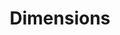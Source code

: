 ---
layout: default
bigquery: https://console.cloud.google.com/bigquery?p=covid-19-dimensions-ai&page=table&d=data&t=publications
contributors: Digital Science, https://www.digital-science.com/
cost: Free for personal, non-commercial use.
description: Dimensions contains more than 100 million publications, ranging from
  articles published in scholarly journals, books and book chapters, to preprints
  and conference proceedings. All publications are contextualized with linked data
  sets, funding, publications, patents, clinical trials, and policy documents. You
  can also view associated categories, funders, institutions, and researcher profiles.
documentation: https://docs.dimensions.ai/bigquery/index.html
last_edit: Mon, 04 Apr 2022 19:04:00 GMT
location: https://www.dimensions.ai/products/free/
maintained_by: Digital Science, https://www.digital-science.com/
schema_fields: '[''year'', ''associated_grant_ids'', ''date_inserted'', ''description'',
  ''publication_year'', ''funder_org_state_codes'', ''doi'', ''research_org_cities'',
  ''pages'', ''brief_title'', ''book_title'', ''subtitles'', ''legal_events'', ''funding_gbp'',
  ''category_for'', ''priority_year'', ''assignee_orgs'', ''current_assignee'', ''current_assignee_orgs'',
  ''authors'', ''types'', ''associated_publication_arxiv_id'', ''concepts'', ''reference_ids'',
  ''associated_publication_id'', ''filing_date'', ''interventions'', ''citations'',
  ''filing_year'', ''priority_date'', ''funding_cad'', ''funder_org'', ''date_normal'',
  ''acronym'', ''inventor_names'', ''registry'', ''type'', ''cpc'', ''end_year'',
  ''altmetrics'', ''citations_count'', ''phase'', ''granted_date'', ''established'',
  ''parent_id'', ''date_print'', ''editors'', ''category_rcdc'', ''wikipedia_url'',
  ''date_online'', ''repository_url'', ''publication_ids'', ''category_hra'', ''researcher_ids'',
  ''arxiv_id'', ''categories'', ''book_series_title'', ''funding_eur'', ''proceedings_title'',
  ''funding_details'', ''funder_orgs'', ''category_bra'', ''research_org_state_names'',
  ''status'', ''funding_cny'', ''journal'', ''volume'', ''language'', ''organisation_details'',
  ''publication_date'', ''labels'', ''jurisdiction'', ''research_org_countries'',
  ''assignee_countries'', ''citation_string'', ''address'', ''external_ids'', ''conference'',
  ''funding_amount'', ''start_year'', ''created_date'', ''embargo_date'', ''patent_ids'',
  ''category_hrcs_rac'', ''title'', ''application_number'', ''abstract'', ''original_assignee_countries'',
  ''original_title'', ''kind'', ''license'', ''investigators'', ''funding_nzd'', ''linkout'',
  ''funding_usd'', ''relationships'', ''acronyms'', ''expiration_year'', ''id'', ''end_date'',
  ''category_icrp_cso'', ''category_sdg'', ''source_id'', ''isbn'', ''mesh_terms'',
  ''associated_publication_pmid'', ''clinical_trial_ids'', ''family_id'', ''research_org_state_codes'',
  ''resulting_publication_doi'', ''pmcid'', ''category_hrcs_hc'', ''grant_number'',
  ''associated_publication_doi'', ''funder_org_acronyms'', ''funding_aud'', ''gender'',
  ''open_access_categories_v2'', ''name'', ''ipcr'', ''issue'', ''email_address'',
  ''funding_chf'', ''funding_jpy'', ''repository_name'', ''publisher'', ''journal_lists'',
  ''aliases'', ''family_members_ids'', ''eisbn'', ''funder_org_cities'', ''research_org_country_names'',
  ''conditions'', ''active_years'', ''supporting_grant_ids'', ''foa_number'', ''resulting_publication_ids'',
  ''filing_status'', ''research_org_city_names'', ''cited_by_ids'', ''category_icrp_ct'',
  ''original_assignee'', ''original_abstract'', ''funding_currency'', ''research_orgs'',
  ''category_uoa'', ''legal_status'', ''acknowledgements'', ''date_imported_gbq'',
  ''repository_id'', ''pmid'', ''expiration_date'', ''family_count'', ''date_modified'',
  ''original_assignee_orgs'', ''current_assignee_countries'', ''funder_org_countries'',
  ''links'', ''start_date'', ''open_access_categories'', ''date'', ''granted_year'',
  ''metrics'', ''funder_countries'', ''mesh_headings'']'
shortname: dimensions
tags:
- scholarly literature
- patents
- funding
- clinical trials
- academic profiles
terms_of_use: 'Use of both the Dimensions COVID-19 dataset and full Dimensions dataset
  are subject to the Dimensions Terms of use: https://www.dimensions.ai/policies-terms-legal '
title: Dimensions
uuid: dcff88bd-fe6b-4fdb-8159-809bf9d7bc1c
---